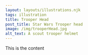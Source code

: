 ```yaml
---
layout: layouts/illustrations.njk
tags: illustration
title: Trooper Head
post_title: Star Wars Trooper head
image: /img/trooperHead.jpg
alt_text: A scout trooper helmet
---
```


This is the content